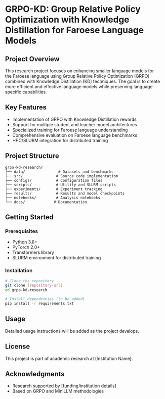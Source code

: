# GRPO-KD: Group Relative Policy Optimization with Knowledge Distillation for Faroese Language Models

## Project Overview

This research project focuses on enhancing smaller language models for the Faroese language using Group Relative Policy Optimization (GRPO) combined with Knowledge Distillation (KD) techniques. The goal is to create more efficient and effective language models while preserving language-specific capabilities.

## Key Features

- Implementation of GRPO with Knowledge Distillation rewards
- Support for multiple student and teacher model architectures
- Specialized training for Faroese language understanding
- Comprehensive evaluation on Faroese language benchmarks
- HPC/SLURM integration for distributed training

## Project Structure

```
grpo-kd-research/
├── data/               # Datasets and benchmarks
├── src/               # Source code implementation
├── configs/           # Configuration files
├── scripts/           # Utility and SLURM scripts
├── experiments/       # Experiment tracking
├── results/           # Results and model checkpoints
├── notebooks/         # Analysis notebooks
└── docs/             # Documentation
```

## Getting Started

### Prerequisites

- Python 3.8+
- PyTorch 2.0+
- Transformers library
- SLURM environment for distributed training

### Installation

```bash
# Clone the repository
git clone [repository-url]
cd grpo-kd-research

# Install dependencies (to be added)
pip install -r requirements.txt
```

## Usage

Detailed usage instructions will be added as the project develops.

## License

This project is part of academic research at [Institution Name].

## Acknowledgments

- Research supported by [funding/institution details]
- Based on GRPO and MiniLLM methodologies 